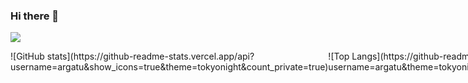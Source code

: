 ### Hi there 👋

![](https://visitor-badge.laobi.icu/badge?page_id=argatu)

<!-- ![](https://img.shields.io/github/stars/argatu?color=27A599)
![](https://img.shields.io/github/followers/argatu?color=E07A5F)
![](https://komarev.com/ghpvc/?username=argatu&label=views&color=3d405b)

[![GitHub Streak](https://github-readme-streak-stats.herokuapp.com?user=argatu&theme=dark&ring=FE7D37&currStreakLabel=FE7D37&fire=FE7D37)](https://git.io/streak-stats) -->

<span style="display: flex;">
  <span>
    ![GitHub stats](https://github-readme-stats.vercel.app/api?username=argatu&show_icons=true&theme=tokyonight&count_private=true)
  </span>
  <span>
    ![Top Langs](https://github-readme-stats.vercel.app/api/top-langs/?username=argatu&theme=tokyonight&count_private=true&layout=compact)
  </span>
</span>
